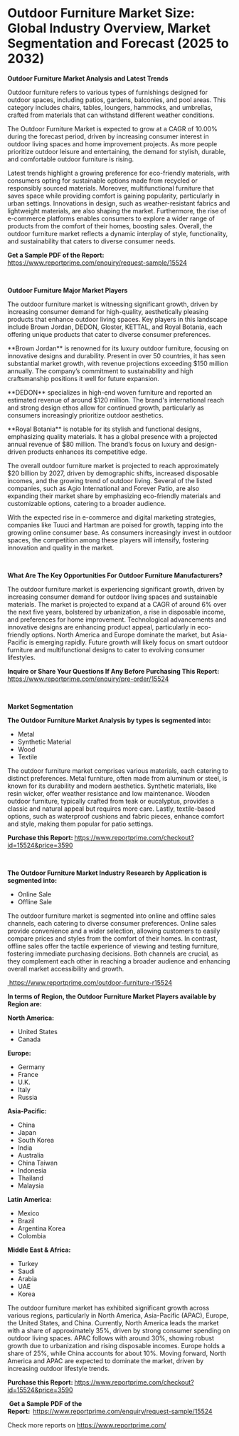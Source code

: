 <p><h1>Outdoor Furniture Market Size: Global Industry Overview, Market Segmentation and Forecast (2025 to 2032)</h1></p><p><strong>Outdoor Furniture Market Analysis and Latest Trends</strong></p>
<p><p>Outdoor furniture refers to various types of furnishings designed for outdoor spaces, including patios, gardens, balconies, and pool areas. This category includes chairs, tables, loungers, hammocks, and umbrellas, crafted from materials that can withstand different weather conditions.</p><p>The Outdoor Furniture Market is expected to grow at a CAGR of 10.00% during the forecast period, driven by increasing consumer interest in outdoor living spaces and home improvement projects. As more people prioritize outdoor leisure and entertaining, the demand for stylish, durable, and comfortable outdoor furniture is rising. </p><p>Latest trends highlight a growing preference for eco-friendly materials, with consumers opting for sustainable options made from recycled or responsibly sourced materials. Moreover, multifunctional furniture that saves space while providing comfort is gaining popularity, particularly in urban settings. Innovations in design, such as weather-resistant fabrics and lightweight materials, are also shaping the market. Furthermore, the rise of e-commerce platforms enables consumers to explore a wider range of products from the comfort of their homes, boosting sales. Overall, the outdoor furniture market reflects a dynamic interplay of style, functionality, and sustainability that caters to diverse consumer needs.</p></p>
<p><strong>Get a Sample PDF of the Report:&nbsp;</strong> <a href="https://www.reportprime.com/enquiry/request-sample/15524?utm_campaign=3528&utm_medium=2&utm_source=Github&utm_content=ia&utm_term=20032025&utm_id=outdoor-furniture">https://www.reportprime.com/enquiry/request-sample/15524</a></p>
<p>&nbsp;</p>
<p><strong>Outdoor Furniture Major Market Players</strong></p>
<p><p>The outdoor furniture market is witnessing significant growth, driven by increasing consumer demand for high-quality, aesthetically pleasing products that enhance outdoor living spaces. Key players in this landscape include Brown Jordan, DEDON, Gloster, KETTAL, and Royal Botania, each offering unique products that cater to diverse consumer preferences.</p><p>**Brown Jordan** is renowned for its luxury outdoor furniture, focusing on innovative designs and durability. Present in over 50 countries, it has seen substantial market growth, with revenue projections exceeding $150 million annually. The company’s commitment to sustainability and high craftsmanship positions it well for future expansion.</p><p>**DEDON** specializes in high-end woven furniture and reported an estimated revenue of around $120 million. The brand's international reach and strong design ethos allow for continued growth, particularly as consumers increasingly prioritize outdoor aesthetics.</p><p>**Royal Botania** is notable for its stylish and functional designs, emphasizing quality materials. It has a global presence with a projected annual revenue of $80 million. The brand’s focus on luxury and design-driven products enhances its competitive edge.</p><p>The overall outdoor furniture market is projected to reach approximately $20 billion by 2027, driven by demographic shifts, increased disposable incomes, and the growing trend of outdoor living. Several of the listed companies, such as Agio International and Forever Patio, are also expanding their market share by emphasizing eco-friendly materials and customizable options, catering to a broader audience.</p><p>With the expected rise in e-commerce and digital marketing strategies, companies like Tuuci and Hartman are poised for growth, tapping into the growing online consumer base. As consumers increasingly invest in outdoor spaces, the competition among these players will intensify, fostering innovation and quality in the market.</p></p>
<p>&nbsp;</p>
<p><strong>What Are The Key Opportunities For Outdoor Furniture Manufacturers?</strong></p>
<p><p>The outdoor furniture market is experiencing significant growth, driven by increasing consumer demand for outdoor living spaces and sustainable materials. The market is projected to expand at a CAGR of around 6% over the next five years, bolstered by urbanization, a rise in disposable income, and preferences for home improvement. Technological advancements and innovative designs are enhancing product appeal, particularly in eco-friendly options. North America and Europe dominate the market, but Asia-Pacific is emerging rapidly. Future growth will likely focus on smart outdoor furniture and multifunctional designs to cater to evolving consumer lifestyles.</p></p>
<p><strong>Inquire or Share Your Questions If Any Before Purchasing This Report:</strong> <a href="https://www.reportprime.com/enquiry/pre-order/15524?utm_campaign=3528&utm_medium=2&utm_source=Github&utm_content=ia&utm_term=20032025&utm_id=outdoor-furniture">https://www.reportprime.com/enquiry/pre-order/15524</a></p>
<p>&nbsp;</p>
<p><strong>Market Segmentation</strong></p>
<p><strong>The Outdoor Furniture Market Analysis by types is segmented into:</strong></p>
<p><ul><li>Metal</li><li>Synthetic Material</li><li>Wood</li><li>Textile</li></ul></p>
<p><p>The outdoor furniture market comprises various materials, each catering to distinct preferences. Metal furniture, often made from aluminum or steel, is known for its durability and modern aesthetics. Synthetic materials, like resin wicker, offer weather resistance and low maintenance. Wooden outdoor furniture, typically crafted from teak or eucalyptus, provides a classic and natural appeal but requires more care. Lastly, textile-based options, such as waterproof cushions and fabric pieces, enhance comfort and style, making them popular for patio settings.</p></p>
<p><strong>Purchase this Report:&nbsp;</strong><a href="https://www.reportprime.com/checkout?id=15524&price=3590&utm_campaign=3528&utm_medium=2&utm_source=Github&utm_content=ia&utm_term=20032025&utm_id=outdoor-furniture">https://www.reportprime.com/checkout?id=15524&price=3590</a></p>
<p>&nbsp;</p>
<p><strong>The Outdoor Furniture Market Industry Research by Application is segmented into:</strong></p>
<p><ul><li>Online Sale</li><li>Offline Sale</li></ul></p>
<p><p>The outdoor furniture market is segmented into online and offline sales channels, each catering to diverse consumer preferences. Online sales provide convenience and a wider selection, allowing customers to easily compare prices and styles from the comfort of their homes. In contrast, offline sales offer the tactile experience of viewing and testing furniture, fostering immediate purchasing decisions. Both channels are crucial, as they complement each other in reaching a broader audience and enhancing overall market accessibility and growth.</p></p>
<p><a href="https://www.reportprime.com/outdoor-furniture-r15524?utm_campaign=3528&utm_medium=2&utm_source=Github&utm_content=ia&utm_term=20032025&utm_id=outdoor-furniture">&nbsp;https://www.reportprime.com/outdoor-furniture-r15524</a></p>
<p><strong>In terms of Region, the Outdoor Furniture Market Players available by Region are:</strong></p>
<p>
    <p> <strong> North America: </strong>
        <ul>
            <li>United States</li>
            <li>Canada</li>
        </ul>
        </p> 
    <p> <strong> Europe: </strong>
        <ul>
            <li>Germany</li>
            <li>France</li>
            <li>U.K.</li>
            <li>Italy</li>
            <li>Russia</li>
        </ul>
        </p> 
    <p> <strong> Asia-Pacific: </strong>
        <ul>
            <li>China</li>
            <li>Japan</li>
            <li>South Korea</li>
            <li>India</li>
            <li>Australia</li>
            <li>China Taiwan</li>
            <li>Indonesia</li>
            <li>Thailand</li>
            <li>Malaysia</li>
        </ul>
        </p> 
    <p> <strong> Latin America: </strong>
        <ul>
            <li>Mexico</li>
            <li>Brazil</li>
            <li>Argentina Korea</li>
            <li>Colombia</li>
        </ul>
        </p> 
    <p> <strong> Middle East & Africa: </strong>
        <ul>
            <li>Turkey</li>
            <li>Saudi</li>
            <li>Arabia</li>
            <li>UAE</li>
            <li>Korea</li>
        </ul>
    </p>
    </p>
<p><p>The outdoor furniture market has exhibited significant growth across various regions, particularly in North America, Asia-Pacific (APAC), Europe, the United States, and China. Currently, North America leads the market with a share of approximately 35%, driven by strong consumer spending on outdoor living spaces. APAC follows with around 30%, showing robust growth due to urbanization and rising disposable incomes. Europe holds a share of 25%, while China accounts for about 10%. Moving forward, North America and APAC are expected to dominate the market, driven by increasing outdoor lifestyle trends.</p></p>
<p><strong>Purchase this Report: </strong><a href="https://www.reportprime.com/checkout?id=15524&price=3590&utm_campaign=3528&utm_medium=2&utm_source=Github&utm_content=ia&utm_term=20032025&utm_id=outdoor-furniture">https://www.reportprime.com/checkout?id=15524&price=3590</a></p>
<p>&nbsp;<strong>Get a Sample PDF of the Report:&nbsp;&nbsp;</strong><a href="https://www.reportprime.com/enquiry/request-sample/15524?utm_campaign=3528&utm_medium=2&utm_source=Github&utm_content=ia&utm_term=20032025&utm_id=outdoor-furniture">https://www.reportprime.com/enquiry/request-sample/15524</a></p>
<p><strong></strong></p>
<p>Check more reports on <a href="https://www.reportprime.com/?utm_campaign=3528&utm_medium=2&utm_source=Github&utm_content=ia&utm_term=20032025&utm_id=outdoor-furniture">https://www.reportprime.com/</a></p>